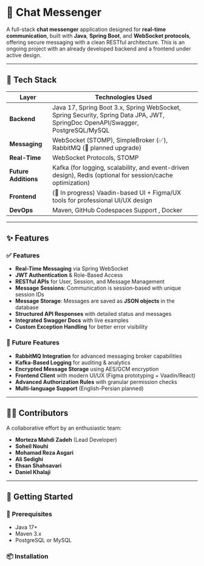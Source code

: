 # 💬 Chat Messenger

A full-stack **chat messenger** application designed for **real-time communication**, built with **Java**, **Spring Boot**, and **WebSocket protocols**, offering secure messaging with a clean RESTful architecture. This is an ongoing project with an already developed backend and a frontend under active design.

---

## 🧱 Tech Stack

| Layer         | Technologies Used                                                                                                                                   |
|--------------|------------------------------------------------------------------------------------------------------------------------------------------------------|
| **Backend**   | Java 17, Spring Boot 3.x, Spring WebSocket, Spring Security, Spring Data JPA, JWT, SpringDoc OpenAPI/Swagger, PostgreSQL/MySQL                     |
| **Messaging** | WebSocket (STOMP), SimpleBroker (✅), RabbitMQ (🚧 planned upgrade)                                                                                   |
| **Real-Time** | WebSocket Protocols, STOMP                                                                                                                          |
| **Future Additions** | Kafka (for logging, scalability, and event-driven design), Redis (optional for session/cache optimization)                                               |
| **Frontend**  | (🚧 In progress) Vaadin-based UI + Figma/UX tools for professional UI/UX design                                                                      |
| **DevOps**    | Maven, GitHub Codespaces Support , Docker                                                                                                                |

---

## ✨ Features

### ✅ Features
- **Real-Time Messaging** via Spring WebSocket
- **JWT Authentication** & Role-Based Access
- **RESTful APIs** for User, Session, and Message Management
- **Message Sessions**: Communication is session-based with unique session IDs
- **Message Storage**: Messages are saved as **JSON objects** in the database
- **Structured API Responses** with detailed status and messages
- **Integrated Swagger Docs** with live examples
- **Custom Exception Handling** for better error visibility

### 🚧 Future Features
- **RabbitMQ Integration** for advanced messaging broker capabilities
- **Kafka-Based Logging** for auditing & analytics
- **Encrypted Message Storage** using AES/GCM encryption
- **Frontend Client** with modern UI/UX (Figma prototyping + Vaadin/React)
- **Advanced Authorization Rules** with granular permission checks
- **Multi-language Support** (English-Persian planned)

---

## 🧑‍💻 Contributors

A collaborative effort by an enthusiastic team:

- **Morteza Mahdi Zadeh** (Lead Developer)
- **Soheil Nouhi**
- **Mohamad Reza Asgari**
- **Ali Sedighi**
- **Ehsan Shahsavari**
- **Daniel Khalaji**

---

## 🚀 Getting Started

### 🔧 Prerequisites
- Java 17+
- Maven 3.x
- PostgreSQL or MySQL

### 📦 Installation
